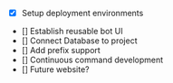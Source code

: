- [x] Setup deployment environments
- [] Establish reusable bot UI
- [] Connect Database to project
- [] Add prefix support
- [] Continuous command development
- [] Future website?
